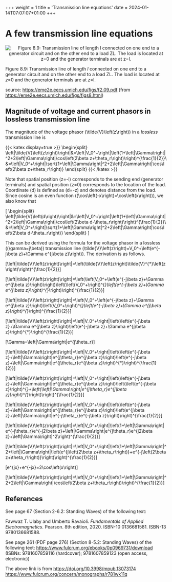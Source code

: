 +++
weight = 1
title = 'Transmission line equations'
date = 2024-01-14T07:07:07+01:00
+++

# A few transmission line equations

<p align="center"><img alt="Figure 8.9: Transmission line of length l connected on one end to a generator circuit and on the other end to a load ZL. The load is located at z=0 and the generator terminals are at z=l." src="/airspace/img/f2.09.png" /></p>

Figure 8.9: Transmission line of length *l* connected on one end to a generator circuit and on the other end to a load ZL. The load is located at *z*=0 and the generator terminals are at *z*=l.

source: https://eme2e.eecs.umich.edu/figs/f2.09.pdf (from https://eme2e.eecs.umich.edu/figs/figs8.html)

## Magnitude of voltage and current phasors in lossless transmission line

The magnitude of the voltage phasor \(\tilde{V}\left(z\right)\) in a *lossless* transmission line is

{{< katex display=true >}}
\begin{split}
\left|\tilde{V}\left(z\right)\right|&=\left|V_0^+\right|\left(1+\left|\Gamma\right|^2+2\left|\Gamma\right|\cos\left(2\beta z+\theta_r\right)\right)^{\frac{1}{2}}\\
&=\left|V_0^+\right|\sqrt{1+\left|\Gamma\right|^2+2\left|\Gamma\right|\cos\left(2\beta z+\theta_r\right)}
\end{split}
{{< /katex >}}

Note that spatial position \(z=-l\) corresponds to the sending end (generator terminals) and spatial position \(z=0\) corresponds to the location of the load. Coordinate \(d\) is defined as \(d=-z\) and denotes distance from the load. Since cosine is an even function (\(\cos\left(-x\right)=\cos\left(x\right)\)), we also know that

\[
\begin{split}
\left|\tilde{V}\left(d\right)\right|&=\left|V_0^+\right|\left(1+\left|\Gamma\right|^2+2\left|\Gamma\right|\cos\left(2\beta d-\theta_r\right)\right)^{\frac{1}{2}}\\
&=\left|V_0^+\right|\sqrt{1+\left|\Gamma\right|^2+2\left|\Gamma\right|\cos\left(2\beta d-\theta_r\right)}
\end{split}
\]

This can be derived using the formula for the voltage phasor in a lossless (\(\gamma=j\beta\)) transmission line \(\tilde{V}\left(z\right)=V_0^+\left(e^{-j\beta z}+\Gamma e^{j\beta z}\right)\). The derivation is as follows.

\[\left|\tilde{V}\left(z\right)\right|=\left(\tilde{V}\left(z\right)\tilde{V}^{*}\left(z\right)\right)^{\frac{1}{2}}\]

\[\left|\tilde{V}\left(z\right)\right|=\left(\left(V_0^+\left(e^{-j\beta z}+\Gamma e^{j\beta z}\right)\right)\left(\left(V_0^+\right)^{*}\left(e^{-j\beta z}+\Gamma e^{j\beta z}\right)^{*}\right)\right)^{\frac{1}{2}}\]

\[\left|\tilde{V}\left(z\right)\right|=\left(V_0^+\left(e^{-j\beta z}+\Gamma e^{j\beta z}\right)\left(V_0^+\right)^{*}\left(e^{-j\beta z}+\Gamma e^{j\beta z}\right)^{*}\right)^{\frac{1}{2}}\]

\[\left|\tilde{V}\left(z\right)\right|=\left|V_0^+\right|\left(\left(e^{-j\beta z}+\Gamma e^{j\beta z}\right)\left(e^{-j\beta z}+\Gamma e^{j\beta z}\right)^{*}\right)^{\frac{1}{2}}\]

\[\Gamma=\left|\Gamma\right|e^{j\theta_r}\]

\[\left|\tilde{V}\left(z\right)\right|=\left|V_0^+\right|\left(\left(e^{-j\beta z}+\left|\Gamma\right|e^{j\theta_r}e^{j\beta z}\right)\left(e^{-j\beta z}+\left|\Gamma\right|e^{j\theta_r}e^{j\beta z}\right)^{*}\right)^{\frac{1}{2}}\]

\[\left|\tilde{V}\left(z\right)\right|=\left|V_0^+\right|\left(\left(e^{-j\beta z}+\left|\Gamma\right|e^{j\theta_r}e^{j\beta z}\right)\left(\left(e^{-j\beta z}\right)^{*}+\left(\left|\Gamma\right|e^{j\theta_r}e^{j\beta z}\right)^{*}\right)\right)^{\frac{1}{2}}\]

\[\left|\tilde{V}\left(z\right)\right|=\left|V_0^+\right|\left(\left(e^{-j\beta z}+\left|\Gamma\right|e^{j\theta_r}e^{j\beta z}\right)\left(e^{j\beta z}+\left|\Gamma\right|e^{-j\theta_r}e^{-j\beta z}\right)\right)^{\frac{1}{2}}\]

\[\left|\tilde{V}\left(z\right)\right|=\left|V_0^+\right|\left(1+\left|\Gamma\right|e^{-j\theta_r}e^{-j2\beta z}+\left|\Gamma\right|e^{j\theta_r}e^{j2\beta z}+\left|\Gamma\right|^2\right)^{\frac{1}{2}}\]

\[\left|\tilde{V}\left(z\right)\right|=\left|V_0^+\right|\left(1+\left|\Gamma\right|^2+\left|\Gamma\right|\left(e^{j\left(2\beta z+\theta_r\right)}+e^{-j\left(2\beta z+\theta_r\right)}\right)\right)^{\frac{1}{2}}\]

\[e^{jx}+e^{-jx}=2\cos\left(x\right)\]

\[\left|\tilde{V}\left(z\right)\right|=\left|V_0^+\right|\left(1+\left|\Gamma\right|^2+2\left|\Gamma\right|\cos\left(2\beta z+\theta_r\right)\right)^{\frac{1}{2}}\]

## References

See page 67 (Section 2-6.2: Standing Waves) of the following text:

Fawwaz T. Ulaby and Umberto Ravaioli. *Fundamentals of Applied Electromagnetics*. Pearson. 8th edition, 2020. ISBN-10 0136681581. ISBN-13 9780136681588.

See page 261 (PDF page 276) (Section 8-5.2: Standing Waves) of the following text: https://www.fulcrum.org/ebooks/0p0969731/download (ISBNs: 9781607859116 (hardcover); 9781607859123 (open access, electronic))

The above link is from https://doi.org/10.3998/mpub.13073174 https://www.fulcrum.org/concern/monographs/r781wk11q
